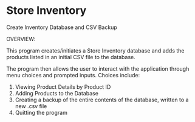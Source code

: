 # Store Inventory
 Create Inventory Database and CSV Backup

OVERVIEW:

This program creates/initiates a Store Inventory database and adds the products listed in an initial CSV file to the database.

The program then allows the user to interact with the application through menu choices and prompted inputs. Choices include:
1. Viewing Product Details by Product ID
2. Adding Products to the Database
3. Creating a backup of the entire contents of the database, written to a new .csv file
4. Quitting the program

